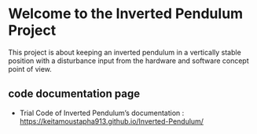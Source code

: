 # Welcome to the Inverted Pendulum Project 

This project is about keeping an inverted pendulum in a vertically stable position with a disturbance input from the hardware and software concept point of view. 


## code documentation page
* Trial Code of Inverted Pendulum’s documentation : https://keitamoustapha913.github.io/Inverted-Pendulum/
